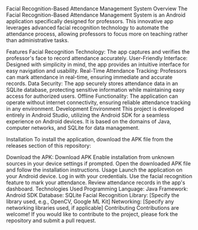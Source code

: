 Facial Recognition-Based Attendance Management System
Overview
The Facial Recognition-Based Attendance Management System is an Android application specifically designed for professors. This innovative app leverages advanced facial recognition technology to automate the attendance process, allowing professors to focus more on teaching rather than administrative tasks.

Features
Facial Recognition Technology: The app captures and verifies the professor's face to record attendance accurately.
User-Friendly Interface: Designed with simplicity in mind, the app provides an intuitive interface for easy navigation and usability.
Real-Time Attendance Tracking: Professors can mark attendance in real-time, ensuring immediate and accurate records.
Data Security: The app securely stores attendance data in an SQLite database, protecting sensitive information while maintaining easy access for authorized users.
Offline Functionality: The application can operate without internet connectivity, ensuring reliable attendance tracking in any environment.
Development Environment
This project is developed entirely in Android Studio, utilizing the Android SDK for a seamless experience on Android devices. It is based on the domains of Java, computer networks, and SQLite for data management.

Installation
To install the application, download the APK file from the releases section of this repository:

Download the APK: Download APK
Enable installation from unknown sources in your device settings if prompted.
Open the downloaded APK file and follow the installation instructions.
Usage
Launch the application on your Android device.
Log in with your credentials.
Use the facial recognition feature to mark your attendance.
Review attendance records in the app's dashboard.
Technologies Used
Programming Language: Java
Framework: Android SDK
Database: SQLite
Facial Recognition Library: [Specify the library used, e.g., OpenCV, Google ML Kit]
Networking: [Specify any networking libraries used, if applicable]
Contributing
Contributions are welcome! If you would like to contribute to the project, please fork the repository and submit a pull request.

